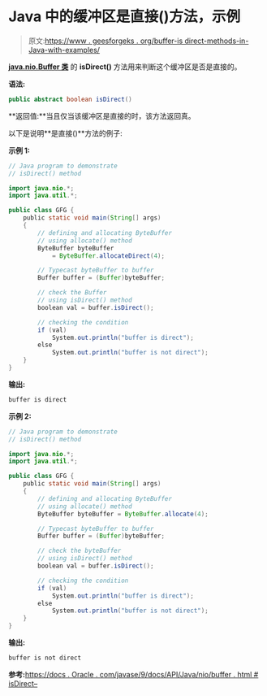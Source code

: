 # Java 中的缓冲区是直接()方法，示例

> 原文:[https://www . geesforgeks . org/buffer-is direct-methods-in-Java-with-examples/](https://www.geeksforgeeks.org/buffer-isdirect-methods-in-java-with-examples/)

**[java.nio.Buffer 类](https://www.geeksforgeeks.org/tag/java-bytebuffer/)** 的 **isDirect()** 方法用来判断这个缓冲区是否是直接的。

**语法:**

```java
public abstract boolean isDirect()
```

**返回值:**当且仅当该缓冲区是直接的时，该方法返回真。

以下是说明**是直接()**方法的例子:

**示例 1:**

```java
// Java program to demonstrate
// isDirect() method

import java.nio.*;
import java.util.*;

public class GFG {
    public static void main(String[] args)
    {
        // defining and allocating ByteBuffer
        // using allocate() method
        ByteBuffer byteBuffer
            = ByteBuffer.allocateDirect(4);

        // Typecast byteBuffer to buffer
        Buffer buffer = (Buffer)byteBuffer;

        // check the Buffer
        // using isDirect() method
        boolean val = buffer.isDirect();

        // checking the condition
        if (val)
            System.out.println("buffer is direct");
        else
            System.out.println("buffer is not direct");
    }
}
```

**输出:**

```java
buffer is direct

```

**示例 2:**

```java
// Java program to demonstrate
// isDirect() method

import java.nio.*;
import java.util.*;

public class GFG {
    public static void main(String[] args)
    {
        // defining and allocating ByteBuffer
        // using allocate() method
        ByteBuffer byteBuffer = ByteBuffer.allocate(4);

        // Typecast byteBuffer to buffer
        Buffer buffer = (Buffer)byteBuffer;

        // check the byteBuffer
        // using isDirect() method
        boolean val = buffer.isDirect();

        // checking the condition
        if (val)
            System.out.println("buffer is direct");
        else
            System.out.println("buffer is not direct");
    }
}
```

**输出:**

```java
buffer is not direct

```

**参考:**[https://docs . Oracle . com/javase/9/docs/API/Java/nio/buffer . html # isDirect–](https://docs.oracle.com/javase/9/docs/api/java/nio/Buffer.html#isDirect--)